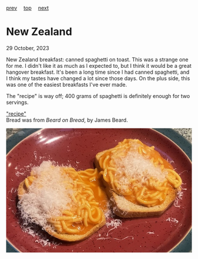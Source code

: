 [prev](netherlands.md)&emsp;
[top](../index.md)&emsp;
[next](nicaragua.md)
# New Zealand
<meta property="og:image" content="images/new_zealand.png"/>
29 October, 2023

New Zealand breakfast: canned spaghetti on toast. This was a strange
one for me. I didn't like it as much as I expected to, but I think it
would be a great hangover breakfast. It's been a long time since I had
canned spaghetti, and I think my tastes have changed a lot since those
days.  On the plus side, this was one of the easiest breakfasts I've
ever made.

The "recipe" is way off; 400 grams of spaghetti is definitely enough
for two servings.

["recipe"](https://www.tasteatlas.com/spaghetti-on-toast)<br>
Bread was from _Beard on Bread_, by James Beard.

![breakfast](images/new_zealand.jpeg)
